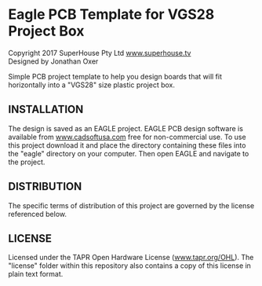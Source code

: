 Eagle PCB Template for VGS28 Project Box
========================================
Copyright 2017 SuperHouse Pty Ltd www.superhouse.tv  
Designed by Jonathan Oxer

Simple PCB project template to help you design boards that will fit
horizontally into a "VGS28" size plastic project box.


INSTALLATION
------------
The design is saved as an EAGLE project. EAGLE PCB design software is
available from www.cadsoftusa.com free for non-commercial use. To use
this project download it and place the directory containing these files
into the "eagle" directory on your computer. Then open EAGLE and
navigate to the project.


DISTRIBUTION
------------
The specific terms of distribution of this project are governed by the
license referenced below.


LICENSE
-------
Licensed under the TAPR Open Hardware License (www.tapr.org/OHL).
The "license" folder within this repository also contains a copy of
this license in plain text format.
